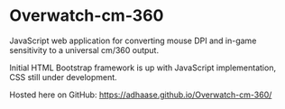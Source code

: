 # Overwatch-cm-360
JavaScript web application for converting mouse DPI and in-game sensitivity to a universal cm/360 output.

Initial HTML Bootstrap framework is up with JavaScript implementation, CSS still under development.

Hosted here on GitHub: https://adhaase.github.io/Overwatch-cm-360/
